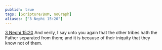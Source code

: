 ```yaml
---
publish: true
tags: [Scripture/BoM, noGraph]
aliases: ["3 Nephi 15:20"]
---
```

[3 Nephi 15:20](https://churchofjesuschrist.org/study/scriptures/bofm/3-ne/15?lang=eng&id=p20#p20) And verily, I say unto you again that the other tribes hath the Father separated from them; and it is because of their iniquity that they know not of them.

